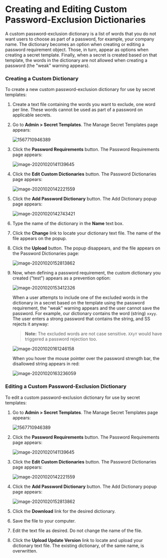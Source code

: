[title]: # (Creating and Editing Custom Password-Exclusion Dictionaries)
[tags]: # (Template, custom dictionaries)
[priority]: # (1000)

# Creating and Editing Custom Password-Exclusion Dictionaries

A custom password-exclusion dictionary is a list of words that you do not want users to choose as part of a password, for example, your company name. The dictionary becomes an option when creating or editing a password requirement object. Those, in turn, appear as options when creating a secret template. Finally, when a secret is created based on that template, the words in the dictionary are not allowed when creating a password (the "weak" warning appears).

### Creating a Custom Dictionary

To create a new custom password-exclusion dictionary for use by secret templates:

1. Create a text file containing the words you want to exclude, one word per line. These words cannot be used as part of a password on applicable secrets.

1. Go to **Admin \> Secret Templates**. The Manage Secret Templates page appears:

   ![1567710946389](images/1567710946389.png)

1. Click the **Password Requirements** button. The Password Requirements page appears:

    ![image-20201020141139645](images/image-20201020141139645.png)

1. Click the **Edit Custom Dictionaries** button. The Password Dictionaries page appears:

   ![image-20201020142221559](images/image-20201020142221559.png)

1. Click the **Add Password Dictionary** button. The Add Dictionary popup page appears:

    ![image-20201020142743421](images/image-20201020142743421.png)

1. Type the name of the dictionary in the **Name** text box.

1. Click the **Change** link to locate your dictionary text file. The name of the file appears on the popup.

1. Click the **Upload** button. The popup disappears, and the file appears on the Password Dictionaries page:

    ![image-20201020152813862](images/image-20201020152813862.png)

1. Now, when defining a password requirement, the custom dictionary you created ("test") appears as a prevention option:

    ![image-20201020153412326](images/image-20201020153412326.png)

    When a user attempts to include one of the excluded words in the dictionary in a secret based on the template using the password requirement, the "weak" warning appears and the user cannot save the password. For example, our dictionary contains the word (string) `xxyy`. The user enters a strong password that contains the string, and SS rejects it anyway:
    
    > **Note:** The excluded words are not case sensitive. `XXyY` would have triggered a password rejection too.
    
    ![image-20201020161246158](images/image-20201020161246158.png)
    
    When you hover the mouse pointer over the password strength bar, the disallowed string appears in red:
    
    ![image-20201020163236059](images/image-20201020163236059.png)

### Editing a Custom Password-Exclusion Dictionary

To edit a custom password-exclusion dictionary for use by secret templates:

1. Go to **Admin \> Secret Templates**. The Manage Secret Templates page appears:

   ![1567710946389](images/1567710946389.png)

1. Click the **Password Requirements** button. The Password Requirements page appears:

   ![image-20201020141139645](images/image-20201020141139645.png)

1. Click the **Edit Custom Dictionaries** button. The Password Dictionaries page appears:

   ![image-20201020142221559](images/image-20201020142221559.png)

1. Click the **Add Password Dictionary** button. The Add Dictionary popup page appears:

   ![image-20201020152813862](images/image-20201020152813862.png)

1. Click the **Download** link for the desired dictionary.

1. Save the file to your computer.

1. Edit the text file as desired. Do not change the name of the file.

1. Click the **Upload Update Version** link to locate and upload your dictionary text file. The existing dictionary, of the same name, is overwritten.